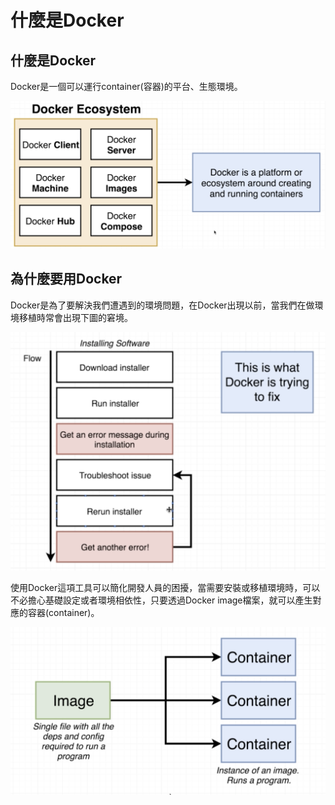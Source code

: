 # 什麼是Docker

## 什麼是Docker

Docker是一個可以運行container\(容器\)的平台、生態環境。

![credit to: Stephen Grider](../.gitbook/assets/jie-tu-20200825-shang-wu-10.02.41.png)

## 為什麼要用Docker

Docker是為了要解決我們遭遇到的環境問題，在Docker出現以前，當我們在做環境移植時常會出現下圖的窘境。

![credit to: Stephen Grider](../.gitbook/assets/jie-tu-20200825-shang-wu-10.08.41.png)

使用Docker這項工具可以簡化開發人員的困擾，當需要安裝或移植環境時，可以不必擔心基礎設定或者環境相依性，只要透過Docker image檔案，就可以產生對應的容器\(container\)。

![credit to: Stephen Grider](../.gitbook/assets/jie-tu-20200825-shang-wu-10.16.41.png)



